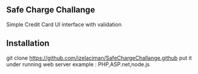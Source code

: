 
## Safe Charge Challange

Simple Credit Card UI interface with validation

## Installation

git clone https://github.com/izelaciman/SafeChargeChallange.github
put it under running web server example : PHP,ASP.net,node.js 

